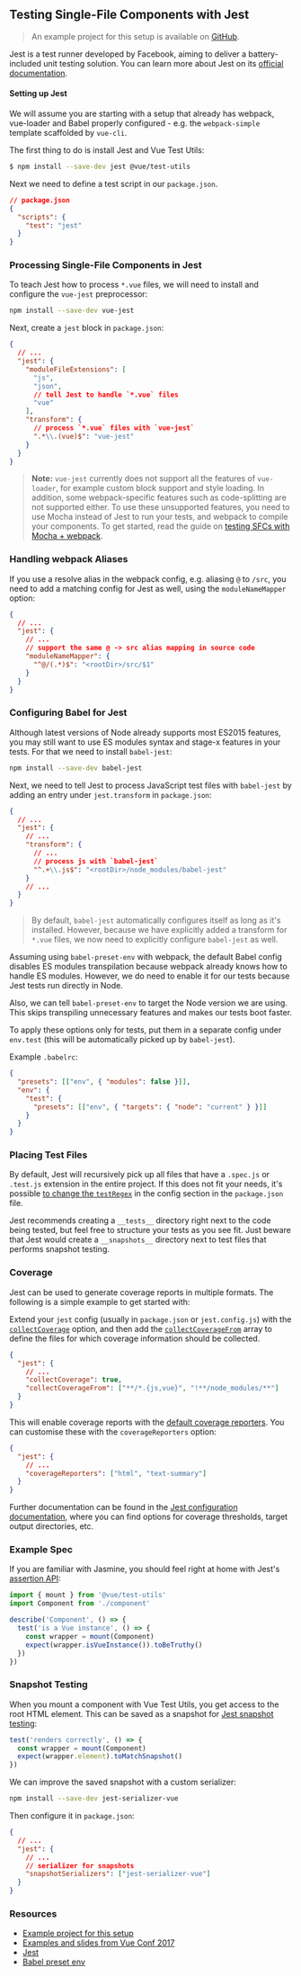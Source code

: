 ## Testing Single-File Components with Jest

> An example project for this setup is available on [GitHub](https://github.com/vuejs/vue-test-utils-jest-example).

Jest is a test runner developed by Facebook, aiming to deliver a battery-included unit testing solution. You can learn more about Jest on its [official documentation](https://facebook.github.io/jest/).

#### Setting up Jest

We will assume you are starting with a setup that already has webpack, vue-loader and Babel properly configured - e.g. the `webpack-simple` template scaffolded by `vue-cli`.

The first thing to do is install Jest and Vue Test Utils:

```bash
$ npm install --save-dev jest @vue/test-utils
```

Next we need to define a test script in our `package.json`.

```json
// package.json
{
  "scripts": {
    "test": "jest"
  }
}
```

### Processing Single-File Components in Jest

To teach Jest how to process `*.vue` files, we will need to install and configure the `vue-jest` preprocessor:

```bash
npm install --save-dev vue-jest
```

Next, create a `jest` block in `package.json`:

```json
{
  // ...
  "jest": {
    "moduleFileExtensions": [
      "js",
      "json",
      // tell Jest to handle `*.vue` files
      "vue"
    ],
    "transform": {
      // process `*.vue` files with `vue-jest`
      ".*\\.(vue)$": "vue-jest"
    }
  }
}
```

> **Note:** `vue-jest` currently does not support all the features of `vue-loader`, for example custom block support and style loading. In addition, some webpack-specific features such as code-splitting are not supported either. To use these unsupported features, you need to use Mocha instead of Jest to run your tests, and webpack to compile your components. To get started, read the guide on [testing SFCs with Mocha + webpack](./testing-single-file-components-with-mocha-webpack.md).

### Handling webpack Aliases

If you use a resolve alias in the webpack config, e.g. aliasing `@` to `/src`, you need to add a matching config for Jest as well, using the `moduleNameMapper` option:

```json
{
  // ...
  "jest": {
    // ...
    // support the same @ -> src alias mapping in source code
    "moduleNameMapper": {
      "^@/(.*)$": "<rootDir>/src/$1"
    }
  }
}
```

### Configuring Babel for Jest

<!-- todo ES modules has been supported in latest versions of Node -->

Although latest versions of Node already supports most ES2015 features, you may still want to use ES modules syntax and stage-x features in your tests. For that we need to install `babel-jest`:

```bash
npm install --save-dev babel-jest
```

Next, we need to tell Jest to process JavaScript test files with `babel-jest` by adding an entry under `jest.transform` in `package.json`:

```json
{
  // ...
  "jest": {
    // ...
    "transform": {
      // ...
      // process js with `babel-jest`
      "^.+\\.js$": "<rootDir>/node_modules/babel-jest"
    }
    // ...
  }
}
```

> By default, `babel-jest` automatically configures itself as long as it's installed. However, because we have explicitly added a transform for `*.vue` files, we now need to explicitly configure `babel-jest` as well.

Assuming using `babel-preset-env` with webpack, the default Babel config disables ES modules transpilation because webpack already knows how to handle ES modules. However, we do need to enable it for our tests because Jest tests run directly in Node.

Also, we can tell `babel-preset-env` to target the Node version we are using. This skips transpiling unnecessary features and makes our tests boot faster.

To apply these options only for tests, put them in a separate config under `env.test` (this will be automatically picked up by `babel-jest`).

Example `.babelrc`:

```json
{
  "presets": [["env", { "modules": false }]],
  "env": {
    "test": {
      "presets": [["env", { "targets": { "node": "current" } }]]
    }
  }
}
```

### Placing Test Files

By default, Jest will recursively pick up all files that have a `.spec.js` or `.test.js` extension in the entire project. If this does not fit your needs, it's possible [to change the `testRegex`](https://facebook.github.io/jest/docs/en/configuration.html#testregex-string) in the config section in the `package.json` file.

Jest recommends creating a `__tests__` directory right next to the code being tested, but feel free to structure your tests as you see fit. Just beware that Jest would create a `__snapshots__` directory next to test files that performs snapshot testing.

### Coverage

Jest can be used to generate coverage reports in multiple formats. The following is a simple example to get started with:

Extend your `jest` config (usually in `package.json` or `jest.config.js`) with the [`collectCoverage`](https://facebook.github.io/jest/docs/en/configuration.html#collectcoverage-boolean) option, and then add the [`collectCoverageFrom`](https://facebook.github.io/jest/docs/en/configuration.html#collectcoveragefrom-array) array to define the files for which coverage information should be collected.

```json
{
  "jest": {
    // ...
    "collectCoverage": true,
    "collectCoverageFrom": ["**/*.{js,vue}", "!**/node_modules/**"]
  }
}
```

This will enable coverage reports with the [default coverage reporters](https://facebook.github.io/jest/docs/en/configuration.html#coveragereporters-array-string). You can customise these with the `coverageReporters` option:

```json
{
  "jest": {
    // ...
    "coverageReporters": ["html", "text-summary"]
  }
}
```

Further documentation can be found in the [Jest configuration documentation](https://facebook.github.io/jest/docs/en/configuration.html#collectcoverage-boolean), where you can find options for coverage thresholds, target output directories, etc.

### Example Spec

If you are familiar with Jasmine, you should feel right at home with Jest's [assertion API](https://facebook.github.io/jest/docs/en/expect.html#content):

```js
import { mount } from '@vue/test-utils'
import Component from './component'

describe('Component', () => {
  test('is a Vue instance', () => {
    const wrapper = mount(Component)
    expect(wrapper.isVueInstance()).toBeTruthy()
  })
})
```

### Snapshot Testing

When you mount a component with Vue Test Utils, you get access to the root HTML element. This can be saved as a snapshot for [Jest snapshot testing](https://facebook.github.io/jest/docs/en/snapshot-testing.html):

```js
test('renders correctly', () => {
  const wrapper = mount(Component)
  expect(wrapper.element).toMatchSnapshot()
})
```

We can improve the saved snapshot with a custom serializer:

```bash
npm install --save-dev jest-serializer-vue
```

Then configure it in `package.json`:

```json
{
  // ...
  "jest": {
    // ...
    // serializer for snapshots
    "snapshotSerializers": ["jest-serializer-vue"]
  }
}
```

### Resources

- [Example project for this setup](https://github.com/vuejs/vue-test-utils-jest-example)
- [Examples and slides from Vue Conf 2017](https://github.com/codebryo/vue-testing-with-jest-conf17)
- [Jest](https://facebook.github.io/jest/)
- [Babel preset env](https://github.com/babel/babel-preset-env)
